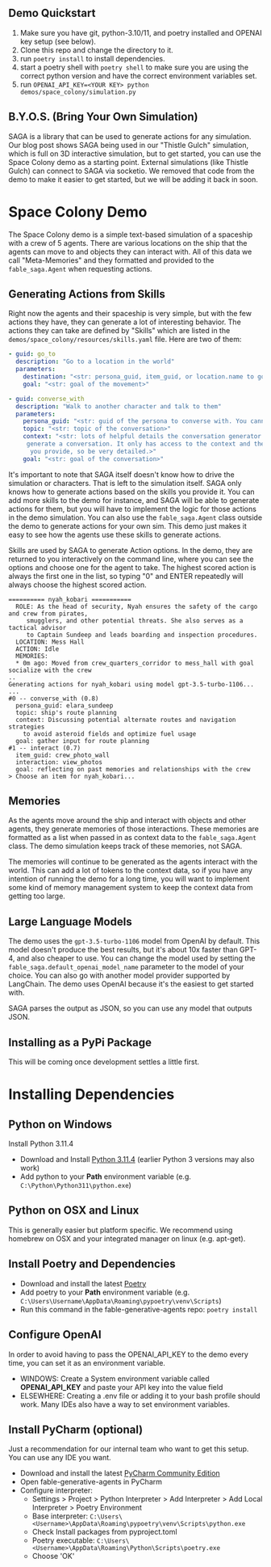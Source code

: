 

Demo Quickstart
-------------
1. Make sure you have git, python-3.10/11, and poetry installed and OPENAI key setup (see below).
2. Clone this repo and change the directory to it.
3. run `poetry install` to install dependencies.
4. start a poetry shell with `poetry shell` to make sure you are using the correct python version and have the correct environment variables set.
5. run `OPENAI_API_KEY=<YOUR KEY> python demos/space_colony/simulation.py`

B.Y.O.S. (Bring Your Own Simulation)
--------
SAGA is a library that can be used to generate actions for any simulation. Our blog post shows
SAGA being used in our "Thistle Gulch" simulation, which is full on 3D interactive simulation, but to
get started, you can use the Space Colony demo as a starting point. External simulations (like Thistle Gulch)
can connect to SAGA via socketio. We removed that code from the demo to make it easier to get started, but
we will be adding it back in soon.

Space Colony Demo
==================

The Space Colony demo is a simple text-based simulation of a spaceship with a crew of 5 agents.
There are various locations on the ship that the agents can move to and objects they can interact
with. All of this data we call "Meta-Memories" and they formatted and provided to the `fable_saga.Agent`
when requesting actions.

Generating Actions from Skills
-------------
Right now the agents and their spaceship is very simple, but with the few actions they have, they
can generate a lot of interesting behavior. The actions they can take are defined by "Skills" which
are listed in the `demos/space_colony/resources/skills.yaml` file. Here are two of them:

```Yaml
- guid: go_to
  description: "Go to a location in the world"
  parameters:
    destination: "<str: persona_guid, item_guid, or location.name to go to>"
    goal: "<str: goal of the movement>"

- guid: converse_with
  description: "Walk to another character and talk to them"
  parameters:
    persona_guid: "<str: guid of the persona to converse with. You cannot talk to yourself.>"
    topic: "<str: topic of the conversation>"
    context: "<str: lots of helpful details the conversation generator can use to
     generate a conversation. It only has access to the context and the topic
      you provide, so be very detailed.>"
    goal: "<str: goal of the conversation>"
```
It's important to note that SAGA itself doesn't know how to drive the simulation or characters. That
is left to the simulation itself. SAGA only knows how to generate actions based on the skills you
provide it. You can add more skills to the demo for instance, and SAGA will be able to generate
actions for them, but you will have to implement the logic for those actions in the demo simulation.
You can also use the `fable_saga.Agent` class outside the demo to generate actions for your own sim. 
This demo just makes it easy to see how the agents use these skills to generate actions.

Skills are used by SAGA to generate Action options. In the demo, they are returned to you interactively
on the command line, where you can see the options and choose one for the agent to take. The highest
scored action is always the first one in the list, so typing "0" and ENTER repeatedly will always choose the
highest scored action.

```
========== nyah_kobari ===========
  ROLE: As the head of security, Nyah ensures the safety of the cargo and crew from pirates,
     smugglers, and other potential threats. She also serves as a tactical advisor
     to Captain Sundeep and leads boarding and inspection procedures.
  LOCATION: Mess Hall
  ACTION: Idle
  MEMORIES:
  * 0m ago: Moved from crew_quarters_corridor to mess_hall with goal socialize with the crew
..
Generating actions for nyah_kobari using model gpt-3.5-turbo-1106...
...
#0 -- converse_with (0.8)
  persona_guid: elara_sundeep
  topic: ship's route planning
  context: Discussing potential alternate routes and navigation strategies
    to avoid asteroid fields and optimize fuel usage
  goal: gather input for route planning
#1 -- interact (0.7)
  item_guid: crew_photo_wall
  interaction: view_photos
  goal: reflecting on past memories and relationships with the crew
> Choose an item for nyah_kobari...
```

Memories
-------------
As the agents move around the ship and interact with objects and other agents, they generate memories
of those interactions. These memories are formatted as a list when passed in as context data to
the `fable_saga.Agent` class. The demo simulation keeps track of these memories, not SAGA.

The memories will continue to be generated as the agents interact with the world. This can add a lot of
tokens to the context data, so if you have any intention of running the demo for a long time, you will
want to implement some kind of memory management system to keep the context data from getting too large.

Large Language Models
-------------
The demo uses the `gpt-3.5-turbo-1106` model from OpenAI by default. This model doesn't produce the best
results, but it's about 10x faster than GPT-4, and also cheaper to use. You can change the model used
by setting the `fable_saga.default_openai_model_name` parameter to the model of your choice. You can also go with another model
provider supported by LangChain. The demo uses OpenAI because it's the easiest to get started with.

SAGA parses the output as JSON, so you can use any model that outputs JSON.

Installing as a PyPi Package
-------------
This will be coming once development settles a little first.


Installing Dependencies
==================

Python on Windows
----
Install Python 3.11.4
* Download and Install [Python 3.11.4](https://www.python.org/downloads/release/python-3114/) (earlier Python 3 versions may also work)
* Add python to your **Path** environment variable (e.g. `C:\Python\Python311\python.exe`)

Python on OSX and Linux
---
This is generally easier but platform specific. We recommend using homebrew on OSX and your integrated manager on linux (e.g. apt-get).


Install Poetry and Dependencies
-----
* Download and install the latest [Poetry](https://python-poetry.org/docs/#installing-with-the-official-installer)
* Add poetry to your **Path** environment variable (e.g. `C:\Users\Username\AppData\Roaming\pypoetry\venv\Scripts`)
* Run this command in the fable-generative-agents repo: `poetry install`

Configure OpenAI
---------
In order to avoid having to pass the OPENAI_API_KEY to the demo every time, you can set it as an environment variable.
* WINDOWS: Create a System environment variable called **OPENAI_API_KEY** and paste your API key into the value field
* ELSEWHERE: Creating a .env file or adding it to your bash profile should work. Many IDEs also have a way to set environment variables.

Install PyCharm (optional)
--------
Just a recommendation for our internal team who want to get this setup. You can use any IDE you want.
* Download and install the latest [PyCharm Community Edition](https://www.jetbrains.com/pycharm/download/other.html)
* Open fable-generative-agents in PyCharm
* Configure interpreter: 
  - Settings > Project > Python Interpreter > Add Interpreter > Add Local Interpreter > Poetry Environment
  - Base interpreter: `C:\Users\<Username>\AppData\Roaming\pypoetry\venv\Scripts\python.exe`
  - Check Install packages from pyproject.toml
  - Poetry executable: `C:\Users\<Username>\AppData\Roaming\Python\Scripts\poetry.exe`
  - Choose 'OK'



